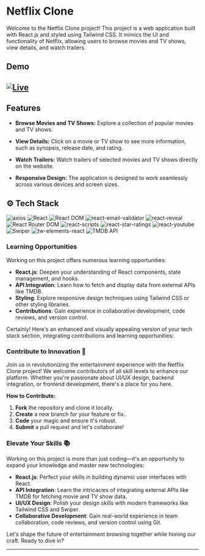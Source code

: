 # Netflix Clone

Welcome to the Netflix Clone project! This project is a web application built with React.js and styled using Tailwind CSS. It mimics the UI and functionality of Netflix, allowing users to browse movies and TV shows, view details, and watch trailers.

## Demo

## [![Live](https://img.shields.io/badge/Live-Link-blue?style=for-the-badge&logo=netlify)](https://netflix-jt3s.onrender.com/)

## Features

- **Browse Movies and TV Shows:** Explore a collection of popular movies and TV shows.

- **View Details:** Click on a movie or TV show to see more information, such as synopsis, release date, and rating.

- **Watch Trailers:** Watch trailers of selected movies and TV shows directly on the website.

- **Responsive Design:** The application is designed to work seamlessly across various devices and screen sizes.

## ⚙️ Tech Stack

![axios](https://img.shields.io/badge/axios-purple?style=for-the-badge&logo=axios&logoColor=white)
![React](https://img.shields.io/badge/React-blue?style=for-the-badge&logo=react&logoColor=white)
![React DOM](https://img.shields.io/badge/React_DOM-blue?style=for-the-badge&logo=react&logoColor=white)
![react-email-validator](https://img.shields.io/badge/react_email_validator-orange?style=for-the-badge&logo=react&logoColor=white)
![react-reveal](https://img.shields.io/badge/react_reveal-lightblue?style=for-the-badge&logo=react&logoColor=white)
![React Router DOM](https://img.shields.io/badge/React_Router_DOM-blue?style=for-the-badge&logo=react&logoColor=white)
![react-scripts](https://img.shields.io/badge/react_scripts-blue?style=for-the-badge&logo=react&logoColor=white)
![react-star-ratings](https://img.shields.io/badge/react_star_ratings-yellow?style=for-the-badge&logo=react&logoColor=white)
![react-youtube](https://img.shields.io/badge/react_youtube-red?style=for-the-badge&logo=react&logoColor=white)
![Swiper](https://img.shields.io/badge/Swiper-green?style=for-the-badge&logo=swiper&logoColor=white)
![tw-elements-react](https://img.shields.io/badge/tw_elements_react-lightgrey?style=for-the-badge&logo=react&logoColor=white)
![TMDB API](https://img.shields.io/badge/TMDB_API-orange?style=for-the-badge)

### Learning Opportunities

Working on this project offers numerous learning opportunities:

- **React.js**: Deepen your understanding of React components, state management, and hooks.
- **API Integration**: Learn how to fetch and display data from external APIs like TMDB.
- **Styling**: Explore responsive design techniques using Tailwind CSS or other styling libraries.
- **Contributions**: Gain experience in collaborative development, code reviews, and version control.

Certainly! Here's an enhanced and visually appealing version of your tech stack section, integrating contributions and learning opportunities:

### Contribute to Innovation 🚀

Join us in revolutionizing the entertainment experience with the Netflix Clone project! We welcome contributors of all skill levels to enhance our platform. Whether you're passionate about UI/UX design, backend integration, or frontend development, there's a place for you here.

**How to Contribute:**

1. **Fork** the repository and clone it locally.
2. **Create** a new branch for your feature or fix.
3. **Code** your magic and ensure it's robust.
4. **Submit** a pull request and let's collaborate!

### Elevate Your Skills 📚

Working on this project is more than just coding—it's an opportunity to expand your knowledge and master new technologies:

- **React.js**: Perfect your skills in building dynamic user interfaces with React.
- **API Integration**: Learn the intricacies of integrating external APIs like TMDB for fetching movie and TV show data.
- **UI/UX Design**: Polish your design skills with modern frameworks like Tailwind CSS and Swiper.
- **Collaborative Development**: Gain real-world experience in team collaboration, code reviews, and version control using Git.

Let's shape the future of entertainment browsing together while honing our craft. Ready to dive in?

---
